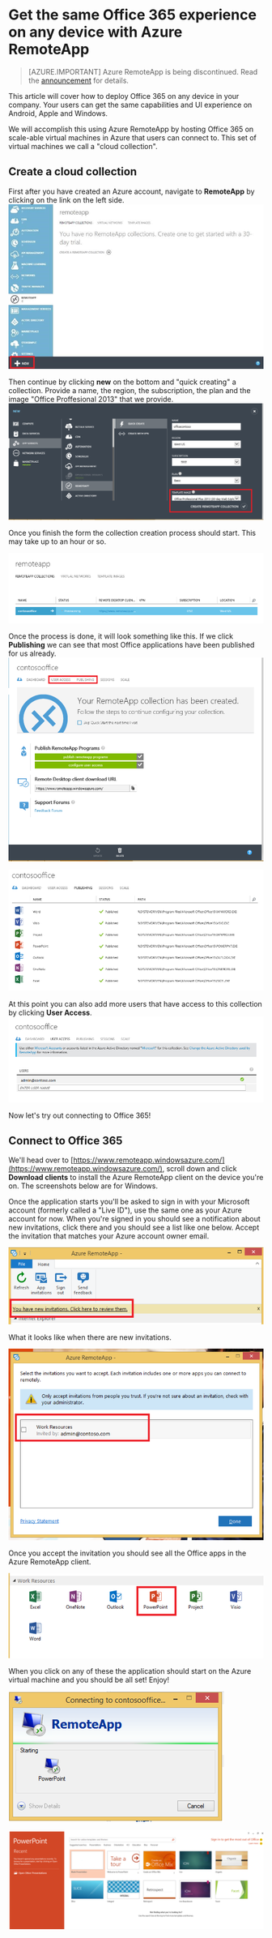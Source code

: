 # Get the same Office 365 experience on any device with Azure RemoteApp

> [AZURE.IMPORTANT]
> Azure RemoteApp is being discontinued. Read the [announcement](https://go.microsoft.com/fwlink/?linkid=821148) for details.

This article will cover how to deploy Office 365 on any device in your company. Your users can get the same capabilities and UI experience on Android, Apple and Windows.

We will accomplish this using Azure RemoteApp by hosting Office 365 on scale-able virtual machines in Azure that users can connect to. This set of virtual machines we call a "cloud collection".

## Create a cloud collection

First after you have created an Azure account, navigate to **RemoteApp** by clicking on the link on the left side.
![Showing Azure RemoteApp on the Azure Portal](./media/remoteapp-tutorial-o365anywhere/1-menu.png)

Then continue by clicking **new** on the bottom and "quick creating" a collection. Provide a name, the region, the subscription, the plan and the image "Office Proffesional 2013" that we provide.
![Create Dialog](./media/remoteapp-tutorial-o365anywhere/2-quickcreate.png)

Once you finish the form the collection creation process should start. This may take up to an hour or so.

![Waiting](./media/remoteapp-tutorial-o365anywhere/3-waiting.png)

Once the process is done, it will look something like this. If we click **Publishing** we can see that most Office applications have been published for us already.
![Collection created](./media/remoteapp-tutorial-o365anywhere/4-done.png)

![Published apps](./media/remoteapp-tutorial-o365anywhere/5-publish.png)

At this point you can also add more users that have access to this collection by clicking **User Access**.
![Configure user access](./media/remoteapp-tutorial-o365anywhere/6-user.png)

Now let's try out connecting to Office 365!

## Connect to Office 365

We'll head over to [https://www.remoteapp.windowsazure.com/](https://www.remoteapp.windowsazure.com/), scroll down  and click **Download clients** to install the Azure RemoteApp client on the device you're on. The screenshots below are for Windows.

Once the application starts you'll be asked to sign in with your Microsoft account (formerly called a "Live ID"), use the same one as your Azure account for now. When you're signed in you should see a notification about new invitations, click there and you should see a list like one below. Accept the invitation that matches your Azure account owner email.

![New invitation](./media/remoteapp-tutorial-o365anywhere/7-araclient.png)

What it looks like when there are new invitations.

![Accept an application](./media/remoteapp-tutorial-o365anywhere/8-invitation.png)

Once you accept the invitation you should see all the Office apps in the Azure RemoteApp client.

![List of apps](./media/remoteapp-tutorial-o365anywhere/9-work.png)

When you click on any of these the application should start on the Azure virtual machine and you should be all set! Enjoy!

![starting](./media/remoteapp-tutorial-o365anywhere/10-arastart.png)

![powerpoint](./media/remoteapp-tutorial-o365anywhere/11-pp.png)

